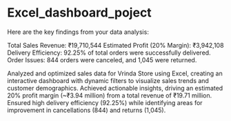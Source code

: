 # Excel_dashboard_poject
Here are the key findings from your data analysis:

Total Sales Revenue: ₹19,710,544
Estimated Profit (20% Margin): ₹3,942,108
Delivery Efficiency: 92.25% of total orders were successfully delivered.
Order Issues: 844 orders were canceled, and 1,045 were returned.

Analyzed and optimized sales data for Vrinda Store using Excel, creating an interactive dashboard with dynamic filters to visualize sales trends and customer demographics. Achieved actionable insights, driving an estimated 20% profit margin (~₹3.94 million) from a total revenue of ₹19.71 million. Ensured high delivery efficiency (92.25%) while identifying areas for improvement in cancellations (844) and returns (1,045).
